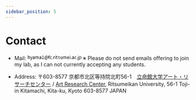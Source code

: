 ```yaml
---
sidebar_position: 5
---
```


# Contact

- Mail: ![mail](data:image/jpeg;base64,iVBORw0KGgoAAAANSUhEUgAAAJEAAAAQCAYAAAAWNJ1eAAABE0lEQVR42u2YQRKEMAgE+f+ne+9bijAQtSIcdw3GoRmMZhMTExMTE9sEH3lGNtaJp/OyQfFxrmUab5yIJGQMRM8V6b+br7qaiyIe5SPpIib8frYHhHse6RHJSRDqLq0ijVbVHm+N99AeIN56hPyZcURADArORLD4CuwdWkX2Y4ncVl0f3RyJm6njRYGIQOdYQbzVEHVcGx2vVYhO/1chUuw7kyey+axrroRIeUdDcC2SrqKsaYUoWzBrFlGFCNEJqxDZjVp1u+ByiLJzXR2X6jij4bTGJhAh1qnUjIobeCc51aK77DsKYeYlNtJc0VPQitGPoK8VckmfON74XWS+1dyrMbsWi44OmVgL0RTm2wBdQvQDdqtopla2HhIAAAAASUVORK5CYII=) ※ Please do not send emails offering to join my lab, as I can not currently accepting any students.


- Address: 〒603-8577 京都市北区等持院北町56-1　[立命館大学アート・リサーチセンター](https://www.arc.ritsumei.ac.jp/j/aboutus/access.html) / [Art Research Center](https://www.arc.ritsumei.ac.jp/e/aboutus/access.html), Ritsumeikan University, 56-1 Toji-in Kitamachi, Kita-ku, Kyoto 603-8577 JAPAN
